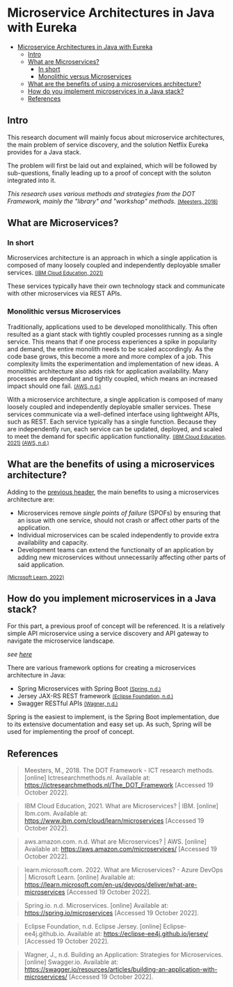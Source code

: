 # Microservice Architectures in Java with Eureka

- [Microservice Architectures in Java with Eureka](#microservice-architectures-in-java-with-eureka)
  - [Intro](#intro)
  - [What are Microservices?](#what-are-microservices)
    - [In short](#in-short)
    - [Monolithic versus Microservices](#monolithic-versus-microservices)
  - [What are the benefits of using a microservices architecture?](#what-are-the-benefits-of-using-a-microservices-architecture)
  - [How do you implement microservices in a Java stack?](#how-do-you-implement-microservices-in-a-java-stack)
  - [References](#references)

## Intro

This research document will mainly focus about microservice architectures, the main problem of service discovery, and the solution Netflix Eureka provides for a Java stack.

The problem will first be laid out and explained, which will be followed by sub-questions, finally leading up to a proof of concept with the soluton integrated into it.

_This research uses various methods and strategies from the DOT Framework, mainly the "library" and "workshop" methods._ <small>[(Meesters, 2018)](#meesters-2018)</small>

## What are Microservices?

### In short

Microservices architecture is an approach in which a single application is composed of many loosely coupled and independently deployable smaller services. <small>[(IBM Cloud Education, 2021)](#ibmcloudedu-2021)</small>

These services typically have their own technology stack and communicate with other microservices via REST APIs.

### Monolithic versus Microservices

Traditionally, applications used to be developed monolithically. This often resulted as a giant stack with tightly coupled processes running as a single service. This means that if one process experiences a spike in popularity and demand, the entire monolith needs to be scaled accordingly. As the code base grows, this become a more and more complex of a job. This complexity limits the experimentation and implementation of new ideas. A monolithic architecture also adds risk for application availability. Many processes are dependant and tightly coupled, which means an increased impact should one fail. <small>[(AWS, n.d.)](#aws-ms-nd)</small>

With a microservice architecture, a single application is composed of many loosely coupled and independently deployable smaller services. These services communicate via a well-defined interface using lightweight APIs, such as REST. Each service typically has a single function. Because they are independently run, each service can be updated, deployed, and scaled to meet the demand for specific application functionality. <small>[(IBM Cloud Education, 2021)](#ibmcloudedu-2021) [(AWS, n.d.)](#aws-ms-nd)</small>

## What are the benefits of using a microservices architecture?

Adding to the [previous header](#monolithic-versus-microservices), the main benefits to using a microservices architecture are:

- Microservices remove _single points of failure_ (SPOFs) by ensuring that an issue with one service, should not crash or affect other parts of the application.
- Individual microservices can be scaled independently to provide extra availability and capacity.
- Development teams can extend the functionaity of an application by adding new microservices without unnecessarily affecting other parts of said application.

<small>[(Microsoft Learn, 2022)](#msoftlearn-ms-2022)</small>

## How do you implement microservices in a Java stack?

For this part, a previous proof of concept will be referenced. It is a relatively simple API microservice using a service discovery and API gateway to navigate the microservice landscape.

_see [here](4-poc-dockerized-java-customer-services.md)_

There are various framework options for creating a microservices architecture in Java:

- Spring Microservices with Spring Boot <small>[(Spring, n.d.)](#springio-ms-nd)</small>
- Jersey JAX-RS REST framework <small>[(Eclipse Foundation, n.d.)](#eclipsejersey-ms-nd)</small>
- Swagger RESTful APIs <small>[(Wagner, n.d.)](#swaggerapi-ms-nd)</small>

Spring is the easiest to implement, is the Spring Boot implementation, due to its extensive documentation and easy set up. As such, Spring will be used for implementing the proof of concept.

## References

> <a name="meesters-2018"></a> Meesters, M., 2018. The DOT Framework - ICT research methods. [online] Ictresearchmethods.nl. Available at: <https://ictresearchmethods.nl/The_DOT_Framework> [Accessed 19 October 2022].

> <a name="ibmcloudedu-2021"></a> IBM Cloud Education, 2021. What are Microservices? | IBM. [online] Ibm.com. Available at: <https://www.ibm.com/cloud/learn/microservices> [Accessed 19 October 2022].

> <a name="aws-ms-nd"></a> aws.amazon.com. n.d. What are Microservices? | AWS. [online] Available at: <https://aws.amazon.com/microservices/> [Accessed 19 October 2022].

> <a name="msoftlearn-ms-2022"></a> learn.microsoft.com. 2022. What are Microservices? - Azure DevOps | Microsoft Learn. [online] Available at: <https://learn.microsoft.com/en-us/devops/deliver/what-are-microservices> [Accessed 19 October 2022].

> <a name="springio-ms-nd"></a> Spring.io. n.d. Microservices. [online] Available at: <https://spring.io/microservices> [Accessed 19 October 2022].

> <a name="eclipsejersey-ms-nd"></a> Eclipse Foundation, n.d. Eclipse Jersey. [online] Eclipse-ee4j.github.io. Available at: <https://eclipse-ee4j.github.io/jersey/> [Accessed 19 October 2022].

> <a name="swaggerapi-ms-nd"></a> Wagner, J., n.d. Building an Application: Strategies for Microservices. [online] Swagger.io. Available at: <https://swagger.io/resources/articles/building-an-application-with-microservices/> [Accessed 19 October 2022].